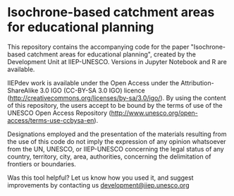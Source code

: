 # Isochrone-based catchment areas for educational planning

This repository contains the accompanying code for the paper "Isochrone-based catchment areas for educational planning", created by the Development Unit at IIEP-UNESCO. Versions in Jupyter Notebook and R are available.

IIEPdev work is available under the Open Access under the Attribution-ShareAlike 3.0 IGO (CC-BY-SA 3.0 IGO) licence (http://creativecommons.org/licenses/by-sa/3.0/igo/). By using the content of this repository, the users accept to be bound by the terms of use of the UNESCO Open Access Repository (http://www.unesco.org/open-access/terms-use-ccbysa-en).

Designations employed and the presentation of the materials resulting from the use of this code do not imply the expression of any opinion whatsoever from the UN, UNESCO, or IIEP-UNESCO concerning the legal status of any country, territory, city, area, authorities, concerning the delimitation of frontiers or boundaries.

Was this tool helpful? Let us know how you used it, and suggest improvements by contacting us development@iiep.unesco.org
